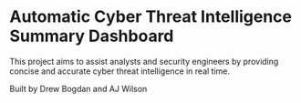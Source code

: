 # Automatic Cyber Threat Intelligence Summary Dashboard

This project aims to assist analysts and security engineers by providing concise and accurate cyber threat intelligence in real time. 

Built by Drew Bogdan and AJ Wilson
